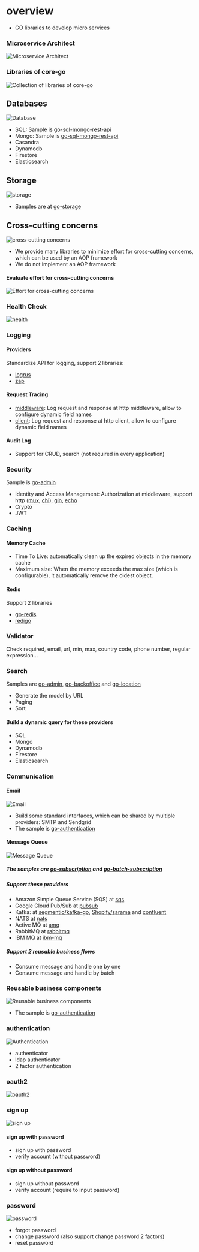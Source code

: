 # overview
- GO libraries to develop micro services
### Microservice Architect
![Microservice Architect](https://camo.githubusercontent.com/368cfac1508618ab027885ebfb3df1d4eee4d93445352de354162b7806892aa5/68747470733a2f2f63646e2d696d616765732d312e6d656469756d2e636f6d2f6d61782f3830302f312a3045744f716c524b69456836544f536a6764636766772e706e67)
### Libraries of core-go
![Collection of libraries of core-go](https://camo.githubusercontent.com/a7ef78cfca52e23f9484a56432be01a37fb7744995f05a5910b5554b1838e208/68747470733a2f2f63646e2d696d616765732d312e6d656469756d2e636f6d2f6d61782f3830302f312a78684574357079776e6c67747348594b4b76635f64512e706e67)

## Databases
![Database](https://camo.githubusercontent.com/01c9e6dda6af2e00cc011d137927a03fc038d64668ea4a2b436f0f899a4652c2/68747470733a2f2f63646e2d696d616765732d312e6d656469756d2e636f6d2f6d61782f3830302f312a6c31675a584649355175537831782d4b2d51433776512e706e67)
- SQL: Sample is [go-sql-mongo-rest-api](https://github.com/source-code-template/go-sql-mongo-rest-api)
- Mongo: Sample is [go-sql-mongo-rest-api](https://github.com/source-code-template/go-sql-mongo-rest-api)
- Casandra
- Dynamodb
- Firestore
- Elasticsearch

## Storage
![storage](https://camo.githubusercontent.com/5f7b19bd0bc82451fa2a3c8b696715560d67f091b1597aaf3a3c644e82bd6e19/68747470733a2f2f63646e2d696d616765732d312e6d656469756d2e636f6d2f6d61782f3830302f312a68657750665f4f61646b766f31674454696d6a5949512e706e67)
- Samples are at [go-storage](https://github.com/project-samples/go-storage)

## Cross-cutting concerns
![cross-cutting concerns](https://camo.githubusercontent.com/f18c275b941d7c2554549b906c1173daf3eb26b28192a893e799e0133192eead/68747470733a2f2f63646e2d696d616765732d312e6d656469756d2e636f6d2f6d61782f3830302f312a526f352d47437572486756526c746a36746c555032772e706e67)
- We provide many libraries to minimize effort for cross-cutting concerns, which can be used by an AOP framework
- We do not implement an AOP framework

#### Evaluate effort for cross-cutting concerns
![Effort for cross-cutting concerns](https://camo.githubusercontent.com/49bd125a8efd5afd6a5aeb861a9aacddd1d9ed04048df04522446ef771d8aae1/68747470733a2f2f63646e2d696d616765732d312e6d656469756d2e636f6d2f6d61782f3830302f312a584f633061764b42625f6c7366314d3966557a445a412e706e67)

### Health Check
![health](https://camo.githubusercontent.com/563b71e07ce74a6457066dc41260addf5e131db81b0903a0250a59cbd7634ae5/68747470733a2f2f63646e2d696d616765732d312e6d656469756d2e636f6d2f6d61782f3830302f312a316b4645637876714d445a665457476d4a54454537672e706e67)


### Logging
#### Providers
Standardize API for logging, support 2 libraries:
- [logrus](https://github.com/sirupsen/logrus)
- [zap](go.uber.org/zap)

#### Request Tracing
- [middleware](https://github.com/core-go/middleware): Log request and response at http middleware, allow to configure dynamic field names
- [client](https://github.com/core-go/client): Log request and response at http client, allow to configure dynamic field names

#### Audit Log
- Support for CRUD, search (not required in every application)

### Security
Sample is [go-admin](https://github.com/project-samples/go-admin)
- Identity and Access Management: Authorization at middleware, support http ([mux](https://github.com/gorilla/mux), [chi](https://github.com/go-chi/chi)), [gin](https://github.com/gin-gonic/gin), [echo](https://github.com/labstack/echo)
- Crypto
- JWT


### Caching
#### Memory Cache
- Time To Live: automatically clean up the expired objects in the memory cache
- Maximum size: When the memory exceeds the max size (which is configurable), it automatically remove the oldest object.
#### Redis
Support 2 libraries
- [go-redis](https://github.com/go-redis/redis)
- [redigo](https://github.com/garyburd/redigo)

### Validator
Check required, email, url, min, max, country code, phone number, regular expression... 

### Search
Samples are [go-admin](https://github.com/project-samples/go-admin), [go-backoffice](https://github.com/project-samples/go-backoffice) and [go-location](https://github.com/project-samples/go-location)
- Generate the model by URL
- Paging
- Sort
#### Build a dynamic query for these providers
- SQL
- Mongo
- Dynamodb
- Firestore
- Elasticsearch

### Communication
#### Email
![Email](https://camo.githubusercontent.com/1a239ae784d3f8c33517b2b4b0860f6e438432c6589191072ae773204918fc39/68747470733a2f2f63646e2d696d616765732d312e6d656469756d2e636f6d2f6d61782f3830302f312a374a46344f47397a427973754a71724f4958324a76672e706e67)
- Build some standard interfaces, which can be shared by multiple providers: SMTP and Sendgrid
- The sample is [go-authentication](https://github.com/project-samples/go-authentication)

#### Message Queue
![Message Queue](https://camo.githubusercontent.com/25ff46695aa80731f9814cff5036e38f65597cf76fd0cb93a1425745184a807a/68747470733a2f2f63646e2d696d616765732d312e6d656469756d2e636f6d2f6d61782f3830302f312a355049763841616a34673031585050466169433059412e706e67)
##### The samples are [go-subscription](https://github.com/project-samples/go-subscription) and [go-batch-subscription](https://github.com/project-samples/go-batch-subscription)
##### Support these providers
- Amazon Simple Queue Service (SQS) at [sqs](https://github.com/core-go/mq/tree/main/sqs)
- Google Cloud Pub/Sub at [pubsub](https://github.com/core-go/mq/tree/main/pubsub)
- Kafka: at [segmentio/kafka-go](https://github.com/core-go/mq/tree/main/kafka), [Shopify/sarama](https://github.com/core-go/mq/tree/main/sarama) and [confluent](https://github.com/confluentinc/confluent-kafka-go)
- NATS at [nats](https://github.com/core-go/mq/tree/main/nats)
- Active MQ at [amq](https://github.com/core-go/mq/tree/main/amq)
- RabbitMQ at [rabbitmq](https://github.com/core-go/mq/tree/main/rabbitmq)
- IBM MQ at [ibm-mq](https://github.com/core-go/mq/tree/main/ibm-mq)

##### Support 2 reusable business flows
- Consume message and handle one by one
- Consume message and handle by batch

### Reusable business components
![Reusable business components](https://camo.githubusercontent.com/ea532f30062f85ea549d50ba4da256c99d4a978a1c5e4152a23dd6544b6fc4ab/68747470733a2f2f63646e2d696d616765732d312e6d656469756d2e636f6d2f6d61782f3830302f312a484d41343065666c5f3431386f7950667541423751672e706e67)
- The sample is [go-authentication](https://github.com/project-samples/go-authentication)

### authentication
![Authentication](https://camo.githubusercontent.com/a394ea3c13f690ecb9cf4a1747973cce1bdc8558e659040995003e96e486f88a/68747470733a2f2f63646e2d696d616765732d312e6d656469756d2e636f6d2f6d61782f3830302f312a56504f343261596a736c6d524937424c6369796a77412e706e67)
- authenticator
- ldap authenticator
- 2 factor authentication

### oauth2
![oauth2](https://camo.githubusercontent.com/a6cd5e06400bce64e704cae6bca2de6726d8c8fa0968baec74f0c5aa018594c6/68747470733a2f2f63646e2d696d616765732d312e6d656469756d2e636f6d2f6d61782f3830302f312a4b615a64434239675a6745356c646543597a763834412e706e67)

### sign up
![sign up](https://camo.githubusercontent.com/3202736e57f5c785f1a1cf13b3a26876502547f49502358c239bd4006362b1fc/68747470733a2f2f63646e2d696d616765732d312e6d656469756d2e636f6d2f6d61782f3830302f312a73586a4f4362654339796a586e684e32676c706950672e706e67)
#### sign up with password
- sign up with password
- verify account (without password)
#### sign up without password
- sign up without password
- verify account (require to input password)
### password
![password](https://camo.githubusercontent.com/c1aa4eeae3a5056cfc9d0cf59583e2d9555a25dfea538bfcfa2249ef08a7fe40/68747470733a2f2f63646e2d696d616765732d312e6d656469756d2e636f6d2f6d61782f3830302f312a514a344a33506b6b734d69586f6751396546414142412e706e67)
- forgot password
- change password (also support change password 2 factors)
- reset password
